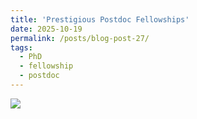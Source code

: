 ```yaml
---
title: 'Prestigious Postdoc Fellowships'
date: 2025-10-19
permalink: /posts/blog-post-27/
tags:
  - PhD
  - fellowship
  - postdoc
---
```


![](/images/posts/postdocfellowship2.png)

